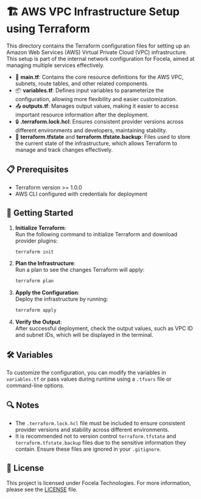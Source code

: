 
# 🏗️ AWS VPC Infrastructure Setup using Terraform

This directory contains the Terraform configuration files for setting up an Amazon Web Services (AWS) Virtual Private Cloud (VPC) infrastructure. This setup is part of the internal network configuration for Focela, aimed at managing multiple services effectively.

- 📜 **main.tf**: Contains the core resource definitions for the AWS VPC, subnets, route tables, and other related components.
- 📦 **variables.tf**: Defines input variables to parameterize the configuration, allowing more flexibility and easier customization.
- 📤 **outputs.tf**: Manages output values, making it easier to access important resource information after the deployment.
- 🔒 **.terraform.lock.hcl**: Ensures consistent provider versions across different environments and developers, maintaining stability.
- 💾 **terraform.tfstate** and **terraform.tfstate.backup**: Files used to store the current state of the infrastructure, which allows Terraform to manage and track changes effectively.

## 📋 Prerequisites

- Terraform version >= 1.0.0
- AWS CLI configured with credentials for deployment

## 🚀 Getting Started

1. **Initialize Terraform**:  
   Run the following command to initialize Terraform and download provider plugins:
   ```sh
   terraform init
   ```

2. **Plan the Infrastructure**:  
   Run a plan to see the changes Terraform will apply:
   ```sh
   terraform plan
   ```

3. **Apply the Configuration**:  
   Deploy the infrastructure by running:
   ```sh
   terraform apply
   ```

4. **Verify the Output**:  
   After successful deployment, check the output values, such as VPC ID and subnet IDs, which will be displayed in the terminal.

## 🛠️ Variables

To customize the configuration, you can modify the variables in `variables.tf` or pass values during runtime using a `.tfvars` file or command-line options.

## 🔍 Notes

- The `.terraform.lock.hcl` file must be included to ensure consistent provider versions and stability across different environments.
- It is recommended not to version control `terraform.tfstate` and `terraform.tfstate.backup` files due to the sensitive information they contain. Ensure these files are ignored in your `.gitignore`.

## 📄 License

This project is licensed under Focela Technologies. For more information, please see the [LICENSE](../../LICENSE) file.